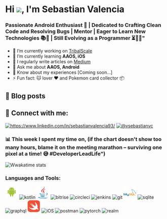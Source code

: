# Hi <img src="https://media.giphy.com/media/hvRJCLFzcasrR4ia7z/giphy.gif" width="5%">, I'm Sebastian Valencia

### Passionate Android Enthusiast 🤖 | Dedicated to Crafting Clean Code and Resolving Bugs | Mentor | Eager to Learn New Technologies 📚🚀 | Still Evolving as a Programmer ⏳👩‍💻"

- 🔭 I’m currently working on [TribalScale](https://www.tribalscale.com/)
- 🌱 I’m currently learning **AAOS, iOS**
- 📝 I regularly write articles on [Medium](https://medium.com/@vsebastianvc)
- 💬 Ask me about **AAOS, Android**
- 📄 Know about my experiences [Coming soon...]
- ⚡ Fun fact: 🐱 lover ❤️ and Pokemon card collector 📦

## 📕 Blog posts
<!-- BLOG-POST-LIST:START -->
<!-- BLOG-POST-LIST:END -->

## 🔗 Connect with me:
[<img align="center" src="https://raw.githubusercontent.com/rahuldkjain/github-profile-readme-generator/master/src/images/icons/Social/linked-in-alt.svg" alt="https://www.linkedin.com/in/sebastianvalencia93/" height="30" width="40" />](https://linkedin.com/in/https://www.linkedin.com/in/sebastianvalencia93/)
[<img align="center" src="https://raw.githubusercontent.com/rahuldkjain/github-profile-readme-generator/master/src/images/icons/Social/medium.svg" alt="@vsebastianvc" height="30" width="40" />](https://medium.com/@vsebastianvc)

### 📊 This week I spent my time on, (if the chart doesn't show too many hours, blame it on the meeting marathon – surviving one pixel at a time! 😅 #DeveloperLeadLife")
![Wwakatime stats](https://github-readme-stats-taupe-two.vercel.app/api/wakatime?username=vsebastianvc&hide_title=true&hide_border=true&langs_count=5&bg_color=00000000&text_color=777)

### Languages and Tools:
<p>
  <!-- Android Development -->
  <img src="https://raw.githubusercontent.com/devicons/devicon/master/icons/android/android-original-wordmark.svg" alt="android" width="40" height="40"/>
  <img src="https://www.vectorlogo.zone/logos/kotlinlang/kotlinlang-icon.svg" alt="kotlin" width="40" height="40"/>
  <img src="https://raw.githubusercontent.com/devicons/devicon/master/icons/java/java-original.svg" alt="java" width="40" height="40"/>
  
  <!-- Continuous Integration/Build -->
  <img src="https://www.vectorlogo.zone/logos/bitriseio/bitriseio-icon.svg" alt="bitrise" width="40" height="40"/>
  <img src="https://www.vectorlogo.zone/logos/circleci/circleci-icon.svg" alt="circleci" width="40" height="40"/>
  <img src="https://www.vectorlogo.zone/logos/jenkins/jenkins-icon.svg" alt="jenkins" width="40" height="40"/>
  
  <!-- Version Control -->
  <img src="https://www.vectorlogo.zone/logos/git-scm/git-scm-icon.svg" alt="git" width="40" height="40"/>
  
  <!-- Database -->
  <img src="https://raw.githubusercontent.com/devicons/devicon/master/icons/mysql/mysql-original-wordmark.svg" alt="mysql" width="40" height="40"/>
  <img src="https://www.vectorlogo.zone/logos/sqlite/sqlite-icon.svg" alt="sqlite" width="40" height="40"/>
  
  <!-- API/Networking -->
  <img src="https://www.vectorlogo.zone/logos/graphql/graphql-icon.svg" alt="graphql" width="40" height="40"/>
  
  <!-- Mobile Development (General) -->
  <img src="https://raw.githubusercontent.com/devicons/devicon/master/icons/swift/swift-original.svg" alt="swift" width="40" height="40"/>
  <img src="https://www.vectorlogo.zone/logos/apple/apple-icon.svg" alt="iOS" width="40" height="40"/>
  
  <!-- Miscellaneous -->
  <img src="https://www.vectorlogo.zone/logos/getpostman/getpostman-icon.svg" alt="postman" width="40" height="40"/>
  <img src="https://www.vectorlogo.zone/logos/pytorch/pytorch-icon.svg" alt="pytorch" width="40" height="40"/>
  <img src="https://raw.githubusercontent.com/bestofjs/bestofjs-webui/8665e8c267a0215f3159df28b33c365198101df5/public/logos/realm.svg" alt="realm" width="40" height="40"/>
</p>
